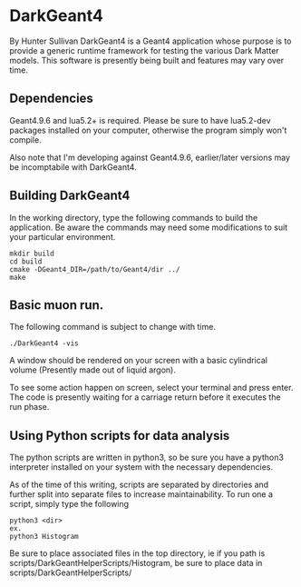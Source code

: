 # DarkGeant4
By Hunter Sullivan
DarkGeant4 is a Geant4 application whose purpose is to provide a generic runtime framework for testing the various Dark Matter models. This software is presently being built and features may vary over time.

## Dependencies

Geant4.9.6 and lua5.2+ is required. Please be sure to have lua5.2-dev packages installed on your computer, otherwise the program simply won't compile.

Also note that I'm developing against Geant4.9.6, earlier/later versions may be incomptabile with DarkGeant4.

## Building DarkGeant4

In the working directory, type the following commands to build the application. Be aware the commands may need some modifications to suit your particular environment.

```
mkdir build
cd build
cmake -DGeant4_DIR=/path/to/Geant4/dir ../
make
```

## Basic muon run.

The following command is subject to change with time.

```
./DarkGeant4 -vis
```

A window should be rendered on your screen with a basic cylindrical volume (Presently made out of liquid argon).

To see some action happen on screen, select your terminal and press enter. The code is presently waiting for a carriage return before it executes the run phase.

## Using Python scripts for data analysis

The python scripts are written in python3, so be sure you have a python3 interpreter installed on your system with the necessary dependencies.

As of the time of this writing, scripts are separated by directories and further split into separate files to increase maintainability. To run one a script, simply type the following

```
python3 <dir>
ex.
python3 Histogram
```

Be sure to place associated files in the top directory, ie if you path is scripts/DarkGeantHelperScripts/Histogram, be sure to place data in scripts/DarkGeantHelperScripts/
